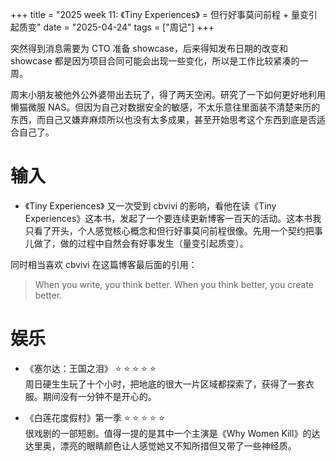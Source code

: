 +++
title = "2025 week 11: 《Tiny Experiences》 = 但行好事莫问前程 + 量变引起质变"
date = "2025-04-24"
tags = ["周记"]
+++

突然得到消息需要为 CTO 准备 showcase，后来得知发布日期的改变和 showcase 都是因为项目合同可能会出现一些变化，所以是工作比较紧凑的一周。

周末小朋友被他外公外婆带出去玩了，得了两天空闲。研究了一下如何更好地利用懒猫微服 NAS。但因为自己对数据安全的敏感，不太乐意往里面装不清楚来历的东西，而自己又嫌弃麻烦所以也没有太多成果，甚至开始思考这个东西到底是否适合自己了。

# 输入

- 《Tiny Experiences》
  又一次受到 cbvivi 的影响，看他在读《Tiny Experiences》这本书，发起了一个要连续更新博客一百天的活动。这本书我只看了开头，个人感觉核心概念和但行好事莫问前程很像。先用一个契约把事儿做了，做的过程中自然会有好事发生（量变引起质变）。

同时相当喜欢 cbvivi 在这篇博客最后面的引用：

> When you write, you think better. When you think better, you create better.

# 娱乐

- 《塞尔达：王国之泪》 ⭐️ ⭐️ ⭐️ ⭐️ ⭐️  
  周日硬生生玩了十个小时，把地底的很大一片区域都探索了，获得了一套衣服。期间没有一分钟不是开心的。

- 《白莲花度假村》第一季 ⭐️ ⭐️ ⭐️ ⭐️ ⭐️  
  很戏剧的一部短剧。值得一提的是其中一个主演是《Why Women Kill》的达达里奥，漂亮的眼睛颜色让人感觉她又不知所措但又带了一些神经质。
